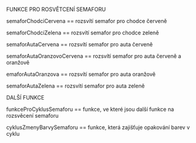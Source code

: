 FUNKCE PRO ROSVĚTCENÍ SEMAFORU

semaforChodciCervena == rozsvítí semafor pro chodce červeně

semaforChodciZelena == rozsvítí semafor pro chodce zeleně

semaforAutaCervena == rozsvítí semafor pro auta červeně

semaforAutaOranzovoCervena == rozsvítí semafor pro auta červeně a oranžově

emaforAutaOranzova == rozsvítí semafor pro auta oranžově

semaforAutaZelena == rozsvítí semafor pro auta zeleně


DALŠÍ FUNKCE

funkceProCyklusSemaforu == funkce, ve které jsou další funkce na rozsvěcení semaforu

cyklusZmenyBarvySemaforu == funkce, která zajišťuje opakování barev v cyklu